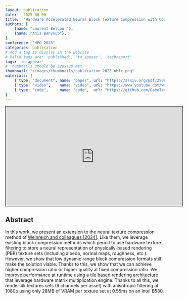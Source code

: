 ```yaml
---
layout: publication
date:   2025-06-06
title:  "Hardware Accelerated Neural Block Texture Compression with Cooperative Vectors"
authors: [
    {name: "Laurent Belcour"},
    {name: "Anis Benyoub"},
]
conference: "HPG 2025"
categories: publication
# Add a tag to display in the website
# Valid tags are: 'published', 'to_appear', 'techreport'
tags: 'to_appear'
# Thumbnails should be 128x128 max
thumbnail: "/images/thumbnails/publication_2025_nbfc.png"
materials: [
    { type: "document", name: "paper", url: "https://arxiv.org/pdf/2506.06040" },
    { type: "video",    name: "video", url: "https://www.youtube.com/watch?v=8sy3QP1R-p8" },
    { type: "code",     name: "code",  url: "https://github.com/GameTechDev/TextureSetNeuralCompressionSample"},
]
---
```


<center>
<iframe width="560" height="315" src="https://www.youtube.com/embed/8sy3QP1R-p8?si=BhK39NAj1_eKIfr_&amp;controls=1" title="YouTube video player" frameborder="0" style="border:solid black 1px;" allow="accelerometer; autoplay; clipboard-write; encrypted-media; gyroscope; picture-in-picture; web-share" referrerpolicy="strict-origin-when-cross-origin" allowfullscreen></iframe>
</center>

## Abstract

In this work, we present an extension to the neural texture compression method of <a href="https://arxiv.org/abs/2311.16121">Weinreich and colleagues [2024]</a>. Like them, we leverage existing block compression methods which permit to use hardware texture filtering to store a neural representation of physically-based rendering (PBR) texture sets (including albedo, normal maps, roughness, etc.). However, we show that low dynamic range block compression formats still make the solution viable. Thanks to this, we show that we can achieve higher compression ratio or higher quality at fixed compression ratio. We improve performance at runtime using a tile based rendering architecture that leverage hardware matrix multiplication engine. Thanks to all this, we render 4k textures sets (9 channels per asset) with anisotropic filtering at 1080p using only 28MB of VRAM per texture set at 0.55ms on an Intel B580.

